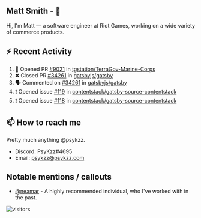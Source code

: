 <!--
[![PsyKzz's github stats](https://github-readme-stats.vercel.app/api?username=psykzz&show_icons=true)](https://github.com/anuraghazra/github-readme-stats)
-->

## Matt Smith - 👋
Hi, I'm Matt — a software engineer at Riot Games, working on a wide variety of commerce products.

## ⚡ Recent Activity

<!--START_SECTION:activity-->
1. 💪 Opened PR [#9021](https://github.com/tgstation/TerraGov-Marine-Corps/pull/9021) in [tgstation/TerraGov-Marine-Corps](https://github.com/tgstation/TerraGov-Marine-Corps)
2. ❌ Closed PR [#34261](https://github.com/gatsbyjs/gatsby/pull/34261) in [gatsbyjs/gatsby](https://github.com/gatsbyjs/gatsby)
3. 🗣 Commented on [#34261](https://github.com/gatsbyjs/gatsby/issues/34261) in [gatsbyjs/gatsby](https://github.com/gatsbyjs/gatsby)
4. ❗️ Opened issue [#119](https://github.com/contentstack/gatsby-source-contentstack/issues/119) in [contentstack/gatsby-source-contentstack](https://github.com/contentstack/gatsby-source-contentstack)
5. ❗️ Opened issue [#118](https://github.com/contentstack/gatsby-source-contentstack/issues/118) in [contentstack/gatsby-source-contentstack](https://github.com/contentstack/gatsby-source-contentstack)
<!--END_SECTION:activity-->


## 📫 How to reach me

Pretty much anything @psykzz.

- Discord: PsyKzz#4695
- Email: psykzz@psykzz.com


## Notable mentions / callouts

 - [@neamar](https://github.com/neamar) - A highly recommended individual, who I've worked with in the past.


![visitors](https://visitor-badge.glitch.me/badge?page_id=psykzz/psykzz)


